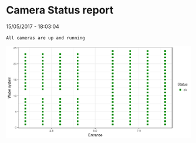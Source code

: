 Camera Status report
================
15/05/2017 - 18:03:04

    All cameras are up and running

![](camreport_files/figure-markdown_github/unnamed-chunk-2-1.png)
